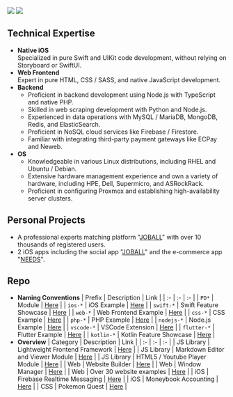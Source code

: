 [![](https://img.shields.io/badge/read-pricing-44dd44)](https://github.com/pardnchiu/pardnchiu/blob/main/price.zh.md) [![](https://img.shields.io/badge/點擊查看-中文版本-ffffff)](https://github.com/pardnchiu/pardnchiu/blob/main/README.zh.md) 

## Technical Expertise

- **Native iOS**<br>
  Specialized in pure Swift and UIKit code development, without relying on Storyboard or SwiftUI.
- **Web Frontend**<br>
  Expert in pure HTML, CSS / SASS, and native JavaScript development.
- **Backend**<br>
   - Proficient in backend development using Node.js with TypeScript and native PHP.
   - Skilled in web scraping development with Python and Node.js.
   - Experienced in data operations with MySQL / MariaDB, MongoDB, Redis, and ElasticSearch.
   - Proficient in NoSQL cloud services like Firebase / Firestore.
   - Familiar with integrating third-party payment gateways like ECPay and Neweb.
- **OS**
   - Knowledgeable in various Linux distributions, including RHEL and Ubuntu / Debian.
   - Extensive hardware management experience and own a variety of hardware, including HPE, Dell, Supermicro, and ASRockRack.
   - Proficient in configuring Proxmox and establishing high-availability server clusters.

## Personal Projects

- A professional experts matching platform "[JOBALL](https://joball.tw)" with over 10 thousands of registered users.
- 2 iOS apps including the social app "[JOBALL](https://appadvice.com/app/joball-e6-8e-a5-e6-b4-bd/1272878907.amp)" and the e-commerce app "[NEEDS](https://appadvice.com/app/e9-96-8b-e7-ae-b1/1460355322.amp)".

## Repo 

- **Naming Conventions**
  | Prefix | Description | Link |
  | :- | :- | :- |
  | `PD*` | Module | [Here](https://github.com/pardnchiu?tab=repositories&q=PD) |
  | `ios-*` | iOS Example | [Here](https://github.com/pardnchiu?tab=repositories&q=ios-) |
  | `swift-*` | Swift Feature Showcase | [Here](https://github.com/pardnchiu?tab=repositories&q=swift-) |
  | `web-*` | Web Frontend Example | [Here](https://github.com/pardnchiu?tab=repositories&q=web-) |
  | `css-*` | CSS Example | [Here](https://github.com/pardnchiu?tab=repositories&q=css-) |
  | `php-*` | PHP Example | [Here](https://github.com/pardnchiu?tab=repositories&q=php-) |
  | `nodejs-*` | Node.js Example | [Here](https://github.com/pardnchiu?tab=repositories&q=nodejs-) |
  | `vscode-*` | VSCode Extension | [Here](https://github.com/pardnchiu?tab=repositories&q=vscode-) |
  | `flutter-*` | Flutter Example | [Here](https://github.com/pardnchiu?tab=repositories&q=flutter-) |
  | `kotlin-*` | Kotlin Feature Showcase | [Here](https://github.com/pardnchiu?tab=repositories&q=kotlin-) |
- **Overview**
  | Category | Description | Link |
  | :- | :- | :- |
  | JS Library | Lightweight Frontend Framework | [Here](https://github.com/pardnchiu/PDRenderKit) |
  | JS Library | Markdown Editor and Viewer Module | [Here](https://github.com/pardnchiu/PDMarkdownKit) |
  | JS Library | HTML5 / Youtube Player Module | [Here](https://github.com/pardnchiu/PDPlayerKit) |
  | Web | Website Builder | [Here](https://github.com/pardnchiu/website-builder) |
  | Web | Window Manager | [Here](https://github.com/pardnchiu/pane-desk) |
  | Web | Over 30 website examples | [Here](https://github.com/pardnchiu?tab=repositories&q=web-) |
  | iOS | Firebase Realtime Messaging | [Here](https://github.com/pardnchiu/ios-firebase-messaging) |
  | iOS | Moneybook Accounting | [Here](https://github.com/pardnchiu/ios-moneybook) |
  | CSS | Pokemon Quest | [Here](https://github.com/pardnchiu/css-pokemon-quest) |
